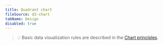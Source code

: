 ```yaml
---
title: Quadrant chart
fileSource: d3-chart
tabName: Design
disabled: true
---
```


> 💡 Basic data visualization rules are described in the [Chart principles](/data-display/chart/).
